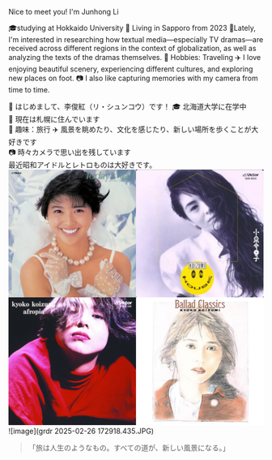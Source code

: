 Nice to meet you! I'm Junhong Li 

🎓studying at Hokkaido University
📍 Living in Sapporo from 2023
📖Lately, I'm interested in researching how textual media—especially TV dramas—are received across different regions in the context of globalization,
as well as analyzing the texts of the dramas themselves.
🌱 Hobbies: Traveling ✈️ I love enjoying beautiful scenery, experiencing different cultures, and exploring new places on foot.
📷 I also like capturing memories with my camera from time to time.

 👋 はじめまして、李俊紅（リ・シュンコウ）です！
🎓 北海道大学に在学中  
📍 現在は札幌に住んでいます  
🌱 趣味：旅行 ✈️ 風景を眺めたり、文化を感じたり、新しい場所を歩くことが大好きです  
📷 時々カメラで思い出を残しています  
最近昭和アイドルとレトロものは大好きです。
![image](IMG_3008.JPG)
![image](grdr 2025-02-26 172918.435.JPG)
> 「旅は人生のようなもの。すべての道が、新しい風景になる。」
